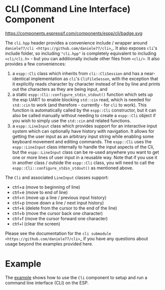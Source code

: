 # CLI (Command Line Interface) Component

https://components.espressif.com/components/espp/cli/badge.svg

The `cli.hpp` header provides a convenience include / wrapper around
`daniele77/cli <https://github.com/daniele77/cli>`_. It also exposes `cli`'s
include folder, so including `"cli.hpp"` is completely equivalent to including
`<cli/cli.h>` - but you can additionally include other files from
`<cli/>`. It also provides a few conveniences:

1. a `espp::Cli` class which inherits from `cli::CliSession` and has a
   near-identical implementation as `cli`'s `CliFileSesson`, with the exception
   that it explicitly reads character by character instead of line by line and
   prints out the characters as they are being input, and
2. a static `espp::Cli::configure_stdin_stdout()` function which sets up the esp
   UART to enable blocking `std::cin` read, which is needed for `std::cin` to
   work (and therefore - currently - for `cli` to work). This function is
   automatically called by the `espp::Cli` constructor, but it can also be
   called manually without needing to create a `espp::Cli` object if you wish to
   simply use the `std::cin` and related functions.
3. a `espp::LineInput` class which provides support for an interactive input
   system which can optionally have history with navigation. It allows for
   getting the user input as an arbitrary input string while enabling some
   keyboard movement and editing commands. The `espp::Cli` uses the
   `espp::LineInput` class internally to handle the input aspects of the Cli,
   but the `espp::LineInput` class can be re-used anywhere you want to get one
   or more lines of user input in a reusable way. Note that if you use it in
   another class / outside the `espp::Cli` class, you will need to call the
   `espp::Cli::configure_stdin_stdout()` as mentioned above.

The `Cli` and associated `LineInput` classes support:
  *   ctrl+a (move to beginning of line)
  *   ctrl+e (move to end of line)
  *   ctrl+n (move up a line / previous input history)
  *   ctrl+p (move down a line / next input history)
  *   ctrl+k (delete from the cursor to the end of the line)
  *   ctrl+b (move the cursor back one character)
  *   ctrl+f (move the cursor forward one character)
  *   ctrl+l (clear the screen)

Please see the documentation for the `cli submodule
<https://github.com/daniele77/cli>`_ if you have any questions about usage
beyond the examples provided here.

# Example

The [example](./example) shows how to use the `Cli` component to setup and run a
command line interface (CLI) on the ESP.
